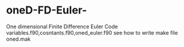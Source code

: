 # oneD-FD-Euler-
One dimensional Finite Difference Euler Code
variables.f90,cosntants.f90,oned_euler.f90
see how to write make file oned.mak
